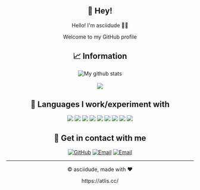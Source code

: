 <div align="center">
  <h2>👋 Hey!</h2>
  Hello! I'm asciidude 🙋‍♂️
  
  Welcome to my GitHub profile

  ## 📈 Information
  <img align="center" src="https://github-readme-streak-stats.herokuapp.com?user=asciidude&theme=vue-dark&hide_border=true&date_format=M%20j%5B%2C%20Y%5D" alt="My github stats" />
  <br><br>
  <img align="center" src="https://github-readme-stats.vercel.app/api/top-langs/?username=asciidude&layout=compact&theme=cobalt&hide_border=true" />

  ## 👀 Languages I work/experiment with
  <p>
    <img src="https://img.shields.io/badge/Python-3776AB?style=for-the-badge&logo=python&logoColor=white" />
    <img src="https://img.shields.io/badge/HTML5-E34F26?style=for-the-badge&logo=html5&logoColor=white" />
    <img src="https://img.shields.io/badge/CSS3-1572B6?style=for-the-badge&logo=css3&logoColor=white" />
    <img src="https://img.shields.io/badge/JavaScript-323330?style=for-the-badge&logo=javascript&logoColor=F7DF1E" />
    <img src="https://img.shields.io/badge/TypeScript-007ACC?style=for-the-badge&logo=typescript&logoColor=white" />
    <img src="https://img.shields.io/badge/C-00599C?style=for-the-badge&logo=c&logoColor=white" />
    <img src="https://img.shields.io/badge/C%23-239120?style=for-the-badge&logo=c-sharp&logoColor=white" />
    <img src="https://img.shields.io/badge/Go-54ACFF?style=for-the-badge&logo=go&logoColor=white" />
    <img src="https://img.shields.io/badge/Rust-C30010?style=for-the-badge&logo=rust&logoColor=white" />
  </p>
  
  ## 💬 Get in contact with me
  [<img alt="GitHub" src="https://img.shields.io/badge/GitHub-%2312100E.svg?&style=for-the-badge&logo=Github&logoColor=white&labelColor=black" />](https://github.com/asciidude)
  [<img alt="Email" src="https://img.shields.io/badge/Email%20Me-%2312100E.svg?&style=for-the-badge&logo=Gmail&logoColor=red&labelColor=white" />](mailto://asciidude0@gmail.com)
  [<img alt="Email" src="https://img.shields.io/badge/Discord-%235738D2.svg?&style=for-the-badge&logo=Discord&logoColor=white" />](mailto://asciidude0@gmail.com)
  
  ---
  <p align="center">© asciidude, made with ❤️</p>
  <p align="center">https://atlis.cc/</p>
</div>
